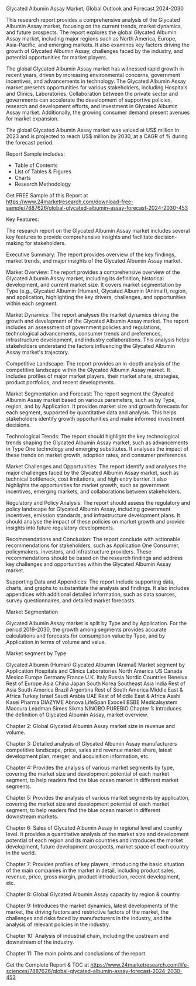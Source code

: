 Glycated Albumin Assay Market, Global Outlook and Forecast 2024-2030

This research report provides a comprehensive analysis of the Glycated Albumin Assay market, focusing on the current trends, market dynamics, and future prospects. The report explores the global Glycated Albumin Assay market, including major regions such as North America, Europe, Asia-Pacific, and emerging markets. It also examines key factors driving the growth of Glycated Albumin Assay, challenges faced by the industry, and potential opportunities for market players.

The global Glycated Albumin Assay market has witnessed rapid growth in recent years, driven by increasing environmental concerns, government incentives, and advancements in technology. The Glycated Albumin Assay market presents opportunities for various stakeholders, including Hospitals and Clinics, Laboratories. Collaboration between the private sector and governments can accelerate the development of supportive policies, research and development efforts, and investment in Glycated Albumin Assay market. Additionally, the growing consumer demand present avenues for market expansion.

The global Glycated Albumin Assay market was valued at US$ million in 2023 and is projected to reach US$ million by 2030, at a CAGR of % during the forecast period.

Report Sample includes:
- Table of Contents
- List of Tables & Figures
- Charts
- Research Methodology

Get FREE Sample of this Report at https://www.24marketresearch.com/download-free-sample/7887626/global-glycated-albumin-assay-forecast-2024-2030-453

Key Features:

The research report on the Glycated Albumin Assay market includes several key features to provide comprehensive insights and facilitate decision-making for stakeholders.

Executive Summary: The report provides overview of the key findings, market trends, and major insights of the Glycated Albumin Assay market.

Market Overview: The report provides a comprehensive overview of the Glycated Albumin Assay market, including its definition, historical development, and current market size. It covers market segmentation by Type (e.g., Glycated Albumin (Human), Glycated Albumin (Animal)), region, and application, highlighting the key drivers, challenges, and opportunities within each segment.

Market Dynamics: The report analyses the market dynamics driving the growth and development of the Glycated Albumin Assay market. The report includes an assessment of government policies and regulations, technological advancements, consumer trends and preferences, infrastructure development, and industry collaborations. This analysis helps stakeholders understand the factors influencing the Glycated Albumin Assay market's trajectory.

Competitive Landscape: The report provides an in-depth analysis of the competitive landscape within the Glycated Albumin Assay market. It includes profiles of major market players, their market share, strategies, product portfolios, and recent developments.

Market Segmentation and Forecast: The report segment the Glycated Albumin Assay market based on various parameters, such as by Type, region, and by Application. It provides market size and growth forecasts for each segment, supported by quantitative data and analysis. This helps stakeholders identify growth opportunities and make informed investment decisions.

Technological Trends: The report should highlight the key technological trends shaping the Glycated Albumin Assay market, such as advancements in Type One technology and emerging substitutes. It analyses the impact of these trends on market growth, adoption rates, and consumer preferences.

Market Challenges and Opportunities: The report identify and analyses the major challenges faced by the Glycated Albumin Assay market, such as technical bottleneck, cost limitations, and high entry barrier. It also highlights the opportunities for market growth, such as government incentives, emerging markets, and collaborations between stakeholders.

Regulatory and Policy Analysis: The report should assess the regulatory and policy landscape for Glycated Albumin Assay, including government incentives, emission standards, and infrastructure development plans. It should analyse the impact of these policies on market growth and provide insights into future regulatory developments.

Recommendations and Conclusion: The report conclude with actionable recommendations for stakeholders, such as Application One Consumer, policymakers, investors, and infrastructure providers. These recommendations should be based on the research findings and address key challenges and opportunities within the Glycated Albumin Assay market.

Supporting Data and Appendices: The report include supporting data, charts, and graphs to substantiate the analysis and findings. It also includes appendices with additional detailed information, such as data sources, survey questionnaires, and detailed market forecasts.

Market Segmentation

Glycated Albumin Assay market is split by Type and by Application. For the period 2019-2030, the growth among segments provides accurate calculations and forecasts for consumption value by Type, and by Application in terms of volume and value.

Market segment by Type

Glycated Albumin (Human)
Glycated Albumin (Animal)
Market segment by Application
Hospitals and Clinics
Laboratories
North America
US
Canada
Mexico
Europe
Germany
France
U.K.
Italy
Russia
Nordic Countries
Benelux
Rest of Europe
Asia
China
Japan
South Korea
Southeast Asia
India
Rest of Asia
South America
Brazil
Argentina
Rest of South America
Middle East & Africa
Turkey
Israel
Saudi Arabia
UAE
Rest of Middle East & Africa
Asahi Kasei Pharma
DIAZYME
Abnova
LifeSpan
Exocell
BSBE
Medicalsystem
Maccura
Leadman
Simes Sikma
NINGBO PUREBIO
Chapter 1: Introduces the definition of Glycated Albumin Assay, market overview.

Chapter 2: Global Glycated Albumin Assay market size in revenue and volume.

Chapter 3: Detailed analysis of Glycated Albumin Assay manufacturers competitive landscape, price, sales and revenue market share, latest development plan, merger, and acquisition information, etc.

Chapter 4: Provides the analysis of various market segments by type, covering the market size and development potential of each market segment, to help readers find the blue ocean market in different market segments.

Chapter 5: Provides the analysis of various market segments by application, covering the market size and development potential of each market segment, to help readers find the blue ocean market in different downstream markets.

Chapter 6: Sales of Glycated Albumin Assay in regional level and country level. It provides a quantitative analysis of the market size and development potential of each region and its main countries and introduces the market development, future development prospects, market space of each country in the world.

Chapter 7: Provides profiles of key players, introducing the basic situation of the main companies in the market in detail, including product sales, revenue, price, gross margin, product introduction, recent development, etc.

Chapter 8: Global Glycated Albumin Assay capacity by region & country.

Chapter 9: Introduces the market dynamics, latest developments of the market, the driving factors and restrictive factors of the market, the challenges and risks faced by manufacturers in the industry, and the analysis of relevant policies in the industry.

Chapter 10: Analysis of industrial chain, including the upstream and downstream of the industry.

Chapter 11: The main points and conclusions of the report.

Get the Complete Report & TOC at https://www.24marketresearch.com/life-sciences/7887626/global-glycated-albumin-assay-forecast-2024-2030-453

